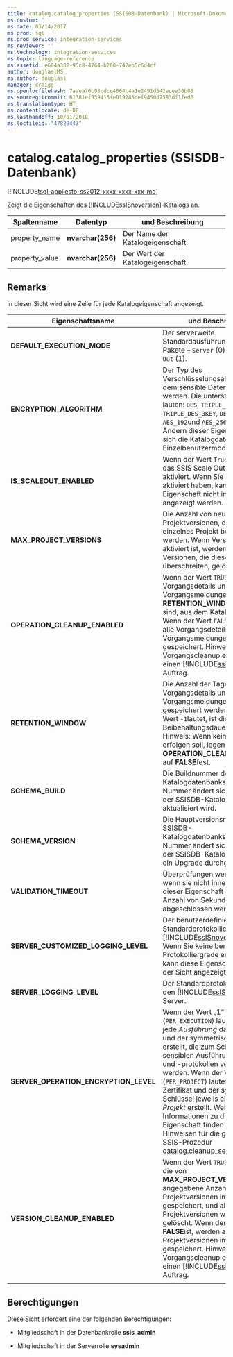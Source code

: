 ```yaml
---
title: catalog.catalog_properties (SSISDB-Datenbank) | Microsoft-Dokumentation
ms.custom: ''
ms.date: 03/14/2017
ms.prod: sql
ms.prod_service: integration-services
ms.reviewer: ''
ms.technology: integration-services
ms.topic: language-reference
ms.assetid: e604a382-95c8-4764-b268-742eb5c6d4cf
author: douglaslMS
ms.author: douglasl
manager: craigg
ms.openlocfilehash: 7aaea76c93cdce4864c4a1e2491d542acee30b08
ms.sourcegitcommit: 61381ef939415fe019285def9450d7583df1fed0
ms.translationtype: HT
ms.contentlocale: de-DE
ms.lasthandoff: 10/01/2018
ms.locfileid: "47829443"
---
```

# <a name="catalogcatalogproperties-ssisdb-database"></a>catalog.catalog_properties (SSISDB-Datenbank)
[!INCLUDE[tsql-appliesto-ss2012-xxxx-xxxx-xxx-md](../../includes/tsql-appliesto-ss2012-xxxx-xxxx-xxx-md.md)]

  Zeigt die Eigenschaften des [!INCLUDE[ssISnoversion](../../includes/ssisnoversion-md.md)]-Katalogs an.  
  
|Spaltenname|Datentyp|und Beschreibung|  
|-----------------|---------------|-----------------|  
|property_name|**nvarchar(256)**|Der Name der Katalogeigenschaft.|  
|property_value|**nvarchar(256)**|Der Wert der Katalogeigenschaft.|  
  
## <a name="remarks"></a>Remarks  
 In dieser Sicht wird eine Zeile für jede Katalogeigenschaft angezeigt.
  
|Eigenschaftsname|und Beschreibung|  
|-------------------|-----------------|  
|**DEFAULT_EXECUTION_MODE**|Der serverweite Standardausführungsmodus für Pakete – `Server` (0) oder `Scale Out` (1). |
|**ENCRYPTION_ALGORITHM**|Der Typ des Verschlüsselungsalgorithmus, mit dem sensible Daten verschlüsselt werden. Die unterstützten Werte lauten: `DES`, `TRIPLE_DES`, `TRIPLE_DES_3KEY`, `DESX`, `AES_128`, `AES_192`und `AES_256`. Hinweis: Zum Ändern dieser Eigenschaft muss sich die Katalogdatenbank im Einzelbenutzermodus befinden.|
|**IS_SCALEOUT_ENABLED**|Wenn der Wert `True` lautet, wird das SSIS Scale Out-Feature aktiviert. Wenn Sie Scale Out nicht aktiviert haben, kann diese Eigenschaft nicht in der Sicht angezeigt werden.|
|**MAX_PROJECT_VERSIONS**|Die Anzahl von neuen Projektversionen, die für ein einzelnes Projekt beibehalten werden. Wenn Versionscleanup aktiviert ist, werden frühere Versionen, die diese Anzahl überschreiten, gelöscht.|  
|**OPERATION_CLEANUP_ENABLED**|Wenn der Wert `TRUE`ist, werden Vorgangsdetails und Vorgangsmeldungen, die älter als **RETENTION_WINDOW** (Tage) sind, aus dem Katalog gelöscht. Wenn der Wert `FALSE`ist, werden alle Vorgangsdetails und Vorgangsmeldungen im Katalog gespeichert. Hinweis: Das Vorgangscleanup erfolgt durch einen [!INCLUDE[ssNoVersion](../../includes/ssnoversion-md.md)]-Auftrag.|  
|**RETENTION_WINDOW**|Die Anzahl der Tage, für die Vorgangsdetails und Vorgangsmeldungen im Katalog gespeichert werden. Wenn der Wert `-1`lautet, ist die Beibehaltungsdauer unendlich. Hinweis: Wenn kein Cleanup erfolgen soll, legen Sie **OPERATION_CLEANUP_ENABLED** auf **FALSE**fest.|
|**SCHEMA_BUILD**|Die Buildnummer des SSISDB-Katalogdatenbankschemas. Diese Nummer ändert sich, wenn Sie der SSISDB-Katalog erstellt oder aktualisiert wird.|
|**SCHEMA_VERSION**|Die Hauptversionsnummer des SSISDB-Katalogdatenbankschemas. Diese Nummer ändert sich, wenn Sie der SSISDB-Katalog erstellt oder ein Upgrade durchgeführt wird.|
|**VALIDATION_TIMEOUT**|Überprüfungen werden beendet, wenn sie nicht innerhalb der von dieser Eigenschaft angegebenen Anzahl von Sekunden abgeschlossen werden.|  
|**SERVER_CUSTOMIZED_LOGGING_LEVEL**|Der benutzerdefinierte Standardprotokolliergrad für den [!INCLUDE[ssISnoversion](../../includes/ssisnoversion-md.md)]-Server. Wenn Sie keine benutzerdefinierte Protokolliergrade erstellt haben, kann diese Eigenschaft nicht in der Sicht angezeigt werden.|
|**SERVER_LOGGING_LEVEL**|Der Standardprotokolliergrad für den [!INCLUDE[ssISnoversion](../../includes/ssisnoversion-md.md)]-Server.|
|**SERVER_OPERATION_ENCRYPTION_LEVEL**|Wenn der Wert „1“ (`PER_EXECUTION`) lautet, werden für jede *Ausführung* das Zertifikat und der symmetrische Schlüssel erstellt, die zum Schutz von sensiblen Ausführungsparameters und -protokollen verwendet werden. Wenn der Wert „2“ (`PER_PROJECT`) lautet, werden das Zertifikat und der symmetrische Schlüssel jeweils einmal für jedes *Projekt* erstellt. Weitere Informationen zu dieser Eigenschaft finden Sie unter den Hinweisen für die gespeicherte SSIS-Prozedur [catalog.cleanup_server_log](..\system-stored-procedures\catalog-cleanup-server-log.md#remarks).|
|**VERSION_CLEANUP_ENABLED**|Wenn der Wert `TRUE`ist, wird nur die von **MAX_PROJECT_VERSIONS** angegebene Anzahl von Projektversionen im Katalog gespeichert, und alle anderen Projektversionen werden gelöscht. Wenn der Wert **FALSE**ist, werden alle Projektversionen im Katalog gespeichert. Hinweis: Das Vorgangscleanup erfolgt durch einen [!INCLUDE[ssNoVersion](../../includes/ssnoversion-md.md)]-Auftrag.|
|||
  
## <a name="permissions"></a>Berechtigungen  
 Diese Sicht erfordert eine der folgenden Berechtigungen:  
  
-   Mitgliedschaft in der Datenbankrolle **ssis_admin**  
  
-   Mitgliedschaft in der Serverrolle **sysadmin**  
  
  
